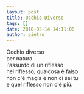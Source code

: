 ```yaml
---
layout: post
title: Occhio Diverso
tags: []
date: 2010-05-14 14:11:00
author: pietro
---
```

Occhio diverso<br/>per natura<br/>l'assurdo di un riflesso<br/>nel riflesso, qualcosa è falso<br/>non c'è magia e non ci sei tu<br/>e quel riflesso non c'è più.
